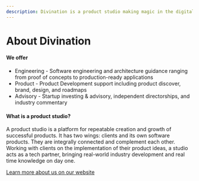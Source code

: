 ```yaml
---
description: Divination is a product studio making magic in the digital age.
---
```


# About Divination

#### We offer

* Engineering - Software engineering and architecture guidance ranging from proof of concepts to production-ready applications
* Product - Product Development support including product discover, brand, design, and roadmaps
* Advisory - Startup investing & advisory, independent directorships, and industry commentary

#### What is a product studio?

A product studio is a platform for repeatable creation and growth of successful products. It has two wings: clients and its own software products. They are integrally connected and complement each other. Working with clients on the implementation of their product ideas, a studio acts as a tech partner, bringing real-world industry development and real time knowledge on day one.

[Learn more about us on our website](https://www.divination.dev/)
